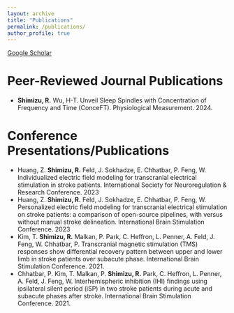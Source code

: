 ```yaml
---
layout: archive
title: "Publications"
permalink: /publications/
author_profile: true
---
```


[Google Scholar](https://scholar.google.com/citations?user=hyqdp_QAAAAJ&hl=en)


# Peer-Reviewed Journal Publications

* **Shimizu, R.** Wu, H-T. Unveil Sleep Spindles with Concentration of Frequency and Time (ConceFT). Physiological Measurement. 2024.

# Conference Presentations/Publications

* Huang, Z. **Shimizu, R.** Feld, J. Sokhadze, E. Chhatbar, P. Feng, W. Individualized electric field modeling for transcranial electrical stimulation in stroke patients. International Society for Neuroregulation & Research Conference. 2023
* Huang, Z. **Shimizu, R.** Feld, J. Sokhadze, E. Chhatbar, P. Feng, W. Personalized electric field modeling for transcranial electrical stimulation on stroke patients: a comparison of open-source pipelines, with versus without manual stroke delineation. International Brain Stimulation Conference. 2023
* Kim, T. **Shimizu, R.** Malkan, P. Park, C. Heffron, L. Penner, A. Feld, J. Feng, W. Chhatbar, P. Transcranial magnetic stimulation (TMS) responses show differential recovery pattern between upper and lower limb in stroke patients over subacute phase. International Brain Stimulation Conference. 2021.
* Chhatbar, P. Kim, T. Malkan, P. **Shimizu, R.** Park, C. Heffron, L. Penner, A. Feld, J. Feng, W. Interhemispheric inhibition (IHI) findings using ipsilateral silent period (iSP) in two stroke patients during acute and subacute phases after stroke. International Brain Stimulation Conference. 2021.



